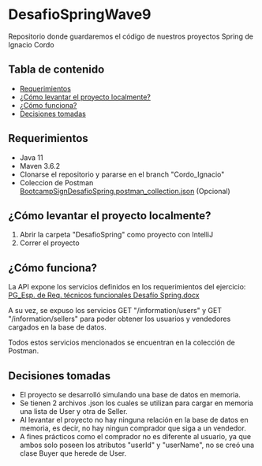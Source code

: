 # DesafioSpringWave9
Repositorio donde guardaremos el código de nuestros proyectos Spring de Ignacio Cordo

## Tabla de contenido
- [Requerimientos](#Requerimientos)
- [¿Cómo levantar el proyecto localmente?](#cómo-levantar-el-proyecto-localmente)
- [¿Cómo funciona?](#cómo-funciona)
- [Decisiones tomadas](#decisiones-tomadas)

## Requerimientos
- Java 11
- Maven 3.6.2
- Clonarse el repositorio y pararse en el branch "Cordo_Ignacio"
- Coleccion de Postman [BootcampSignDesafioSpring.postman_collection.json](BootcampSignDesafioSpring.postman_collection.json) (Opcional)

## ¿Cómo levantar el proyecto localmente?
1.  Abrir la carpeta "DesafioSpring" como proyecto con IntelliJ
2.  Correr el proyecto

## ¿Cómo funciona?
La API expone los servicios definidos en los requerimientos del ejercicio: [PG_Esp. de Req. técnicos funcionales Desafío Spring.docx](PG_Esp._de_Req.técnicos_funcionales_Desafío_Spring.docx)

A su vez, se expuso los servicios GET "/information/users" y GET "/information/sellers" para poder obtener los usuarios y vendedores cargados en la base de datos.

Todos estos servicios mencionados se encuentran en la colección de Postman.

## Decisiones tomadas
- El proyecto se desarrolló simulando una base de datos en memoria.
- Se tienen 2 archivos .json los cuales se utilizan para cargar en memoria una lista de User y otra de Seller.  
- Al levantar el proyecto no hay ninguna relación en la base de datos en memoria, es decir, no hay ningun comprador que siga a un vendedor.
- A fines prácticos como el comprador no es diferente al usuario, ya que ambos solo poseen los atributos "userId" y "userName", no se creó una clase Buyer que herede de User.

